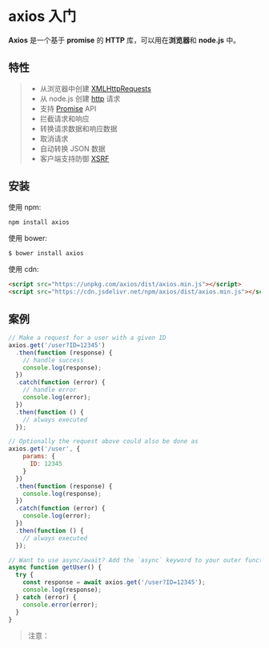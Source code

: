 # axios 入门

**Axios** 是一个基于 **promise** 的 **HTTP** 库，可以用在**浏览器**和 **node.js** 中。

## 特性

> - 从浏览器中创建 [XMLHttpRequests](https://developer.mozilla.org/en-US/docs/Web/API/XMLHttpRequest)
> - 从 node.js 创建 [http](http://nodejs.org/api/http.html) 请求
> - 支持 [Promise](https://developer.mozilla.org/en-US/docs/Web/JavaScript/Reference/Global_Objects/Promise) API
> - 拦截请求和响应
> - 转换请求数据和响应数据
> - 取消请求
> - 自动转换 JSON 数据
> - 客户端支持防御 [XSRF](http://en.wikipedia.org/wiki/Cross-site_request_forgery)

## 安装

使用 npm:

```bash
npm install axios
```

使用 bower:

```
$ bower install axios
```

使用 cdn:

```html
<script src="https://unpkg.com/axios/dist/axios.min.js"></script>
<script src="https://cdn.jsdelivr.net/npm/axios/dist/axios.min.js"></script>
```

## 案例

```js
// Make a request for a user with a given ID
axios.get('/user?ID=12345')
  .then(function (response) {
    // handle success
    console.log(response);
  })
  .catch(function (error) {
    // handle error
    console.log(error);
  })
  .then(function () {
    // always executed
  });

// Optionally the request above could also be done as
axios.get('/user', {
    params: {
      ID: 12345
    }
  })
  .then(function (response) {
    console.log(response);
  })
  .catch(function (error) {
    console.log(error);
  })
  .then(function () {
    // always executed
  });  

// Want to use async/await? Add the `async` keyword to your outer function/method.
async function getUser() {
  try {
    const response = await axios.get('/user?ID=12345');
    console.log(response);
  } catch (error) {
    console.error(error);
  }
}
```

> 注意：